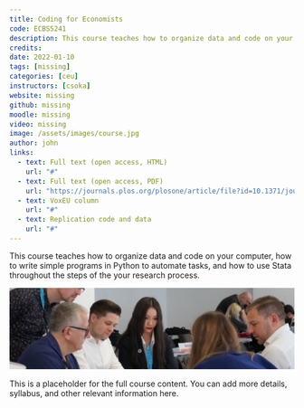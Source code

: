 ```yaml
---
title: Coding for Economists
code: ECBS5241
description: This course teaches how to organize data and code on your computer, how to write simple programs in Python to automate tasks, and how to use Stata throughout the steps of the your research process.  
credits: 
date: 2022-01-10
tags: [missing]
categories: [ceu]
instructors: [csoka]
website: missing
github: missing
moodle: missing
video: missing
image: /assets/images/course.jpg
author: john
links:
  - text: Full text (open access, HTML)
    url: "#"
  - text: Full text (open access, PDF)
    url: "https://journals.plos.org/plosone/article/file?id=10.1371/journal.pone.0239113&type=printable"
  - text: VoxEU column
    url: "#"
  - text: Replication code and data
    url: "#"
---
```


This course teaches how to organize data and code on your computer, how to write simple programs in Python to automate tasks, and how to use Stata throughout the steps of the your research process.  

![Lorem](/assets/images/content.jpg)

This is a placeholder for the full course content. You can add more details, syllabus, and other relevant information here.

